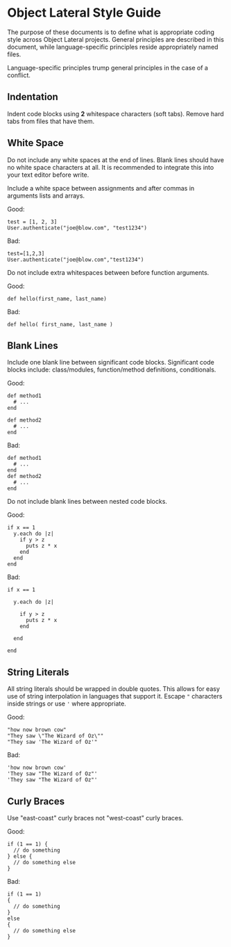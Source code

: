 # Object Lateral Style Guide

The purpose of these documents is to define what is appropriate coding style
across Object Lateral projects. General principles are described in this
document, while language-specific principles reside appropriately named files.

Language-specific principles trump general principles in the case of a conflict.

## Indentation

Indent code blocks using **2** whitespace characters (soft tabs). Remove hard
tabs from files that have them.

## White Space

Do not include any white spaces at the end of lines. Blank lines should have no
white space characters at all. It is recommended to integrate this into your
text editor before write.

Include a white space between assignments and after commas in arguments lists
and arrays.

Good:

```
test = [1, 2, 3]
User.authenticate("joe@blow.com", "test1234")
```

Bad:

```
test=[1,2,3]
User.authenticate("joe@blow.com","test1234")
```

Do not include extra whitespaces between before function arguments.

Good:

```
def hello(first_name, last_name)
```

Bad:

```
def hello( first_name, last_name )
```

## Blank Lines

Include one blank line between significant code blocks. Significant code blocks
include: class/modules, function/method definitions, conditionals.

Good:

```
def method1
  # ...
end

def method2
  # ...
end
```

Bad:

```
def method1
  # ...
end
def method2
  # ...
end
```

Do not include blank lines between nested code blocks.

Good:

```
if x == 1
  y.each do |z|
    if y > z
      puts z * x
    end
  end
end
```

Bad:

```
if x == 1

  y.each do |z|

    if y > z
      puts z * x
    end

  end

end
```


## String Literals

All string literals should be wrapped in double quotes. This allows for easy use
of string interpolation in languages that support it. Escape `"` characters
inside strings or use `'` where appropriate.

Good:

```
"how now brown cow"
"They saw \"The Wizard of Oz\""
"They saw 'The Wizard of Oz'"
```

Bad:

```
'how now brown cow'
'They saw "The Wizard of Oz"'
'They saw "The Wizard of Oz"'
```

## Curly Braces

Use "east-coast" curly braces not "west-coast" curly braces.

Good:

```
if (1 == 1) {
  // do something
} else {
  // do something else
}

```

Bad:

```
if (1 == 1)
{
  // do something
}
else
{
  // do something else
}
```
